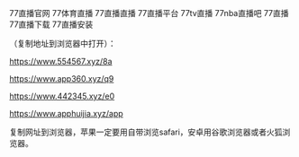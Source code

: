 77直播官网
77体育直播
77直播直播
77直播平台
77tv直播
77nba直播吧
77直播
77直播下载
77直播安装

（复制地址到浏览器中打开）：

https://www.554567.xyz/8a

https://www.app360.xyz/q9

https://www.442345.xyz/e0

https://www.apphuijia.xyz/app

复制网址到浏览器，苹果一定要用自带浏览safari，安卓用谷歌浏览器或者火狐浏览器。
 

 
